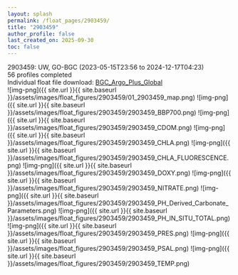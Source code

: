 ```yaml
---
layout: splash
permalink: /float_pages/2903459/
title: "2903459"
author_profile: false
last_created_on: 2025-09-30
toc: false
---
```

 
2903459: UW, GO-BGC (2023-05-15T23:56 to 2024-12-17T04:23)\
56 profiles completed\
Individual float file download: [BGC_Argo_Plus_Global](https://ftp.soest.hawaii.edu/bgc_argo_plus/Individual_Floats/outliers_removed/2903459_Sprof_processed.nc)\
![img-png]({{ site.url }}{{ site.baseurl }}/assets/images/float_figures/2903459/01_2903459_map.png)
![img-png]({{ site.url }}{{ site.baseurl }}/assets/images/float_figures/2903459/2903459_BBP700.png)
![img-png]({{ site.url }}{{ site.baseurl }}/assets/images/float_figures/2903459/2903459_CDOM.png)
![img-png]({{ site.url }}{{ site.baseurl }}/assets/images/float_figures/2903459/2903459_CHLA.png)
![img-png]({{ site.url }}{{ site.baseurl }}/assets/images/float_figures/2903459/2903459_CHLA_FLUORESCENCE.png)
![img-png]({{ site.url }}{{ site.baseurl }}/assets/images/float_figures/2903459/2903459_DOXY.png)
![img-png]({{ site.url }}{{ site.baseurl }}/assets/images/float_figures/2903459/2903459_NITRATE.png)
![img-png]({{ site.url }}{{ site.baseurl }}/assets/images/float_figures/2903459/2903459_PH_Derived_Carbonate_Parameters.png)
![img-png]({{ site.url }}{{ site.baseurl }}/assets/images/float_figures/2903459/2903459_PH_IN_SITU_TOTAL.png)
![img-png]({{ site.url }}{{ site.baseurl }}/assets/images/float_figures/2903459/2903459_PRES.png)
![img-png]({{ site.url }}{{ site.baseurl }}/assets/images/float_figures/2903459/2903459_PSAL.png)
![img-png]({{ site.url }}{{ site.baseurl }}/assets/images/float_figures/2903459/2903459_TEMP.png)
